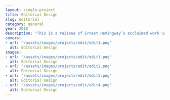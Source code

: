 ```yaml
---
layout: single-project
title: Editorial Design
slug: editorial
category: general
year: 2018
description: "This is a reissue of Ernest Hemingway’s acclaimed work using computer generated pagination to obtain the represented visuals. A book completely coded in a Javascript environment and printed using a Risograph process on recicled paper."
covers:
- url: "/assets/images/projects/edit/edit1.png"
  alt: Editorial Design
images:
- url: "/assets/images/projects/edit/edit1.png"
  alt: Editorial Design
- url: "/assets/images/projects/edit/edit2.png"
  alt: Editorial Design
- url: "/assets/images/projects/edit/edit3.png"
  alt: Editorial Design
- url: "/assets/images/projects/edit/edit4.png"
  alt: Editorial Design
---
```

